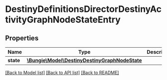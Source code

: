 # DestinyDefinitionsDirectorDestinyActivityGraphNodeStateEntry

## Properties
Name | Type | Description | Notes
------------ | ------------- | ------------- | -------------
**state** | [**\Bungie\Model\DestinyDestinyGraphNodeState**](DestinyDestinyGraphNodeState.md) |  | [optional] 

[[Back to Model list]](../README.md#documentation-for-models) [[Back to API list]](../README.md#documentation-for-api-endpoints) [[Back to README]](../README.md)


